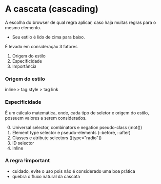 # A cascata (cascading)

A escolha do browser de qual regra aplicar, caso haja muitas regras para o mesmo elemento.

* Seu estilo é lido de cima para baixo.

É levado em consideração 3 fatores

1. Origem do estilo
2. Especificidade 
3. Importância

### Origem do estilo

inline > tag style > tag link


### Especificidade 

É um cálculo matemática, onde, cada tipo de seletor e origem do estilo, possuem valores a serem considerados.

0. Universal selector, combinators e negation pseudo-class (:not())
1. Element type selector e pseudo-elements (::before, ::after)
10. Classes e atribute selectors ([type="radio"])
100. ID selector 
1000. Inline


### A regra !important

* cuidado, evite o uso pois não é considerado uma boa prática
* quebra o fluxo natural da cascata
